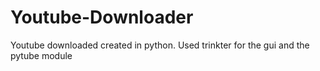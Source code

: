 # Youtube-Downloader
Youtube downloaded created in python. Used trinkter for the gui and the pytube module
